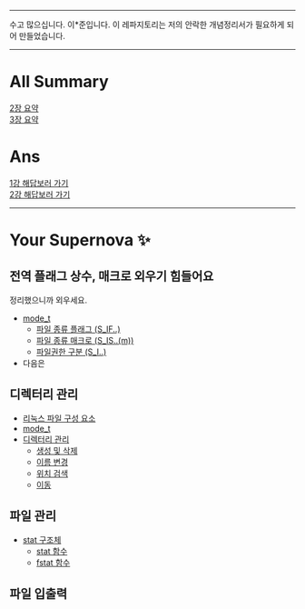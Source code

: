 <hr>
수고 많으십니다. 이*준입니다. 이 레파지토리는 저의 안락한 개념정리서가 필요하게 되어 만들었습니다.
<hr>

# All Summary
[2장 요약](https://github.com/andsopwn/sys-2024/blob/main/pb/sm2.md) <br>
[3장 요약](https://github.com/andsopwn/sys-2024/blob/main/pb/sm3.md) <br>

# Ans
[1강 해답보러 가기](https://github.com/andsopwn/sys-2024/blob/main/pb/pb1.md) <br>
[2강 해답보러 가기](https://github.com/andsopwn/sys-2024/blob/main/pb/pb2.md) <br>

<hr>

# Your Supernova ✨
## 전역 플래그 상수, 매크로 외우기 힘들어요
정리했으니까 외우세요. <br>


+ [mode_t](pb/sm1.md#mode_t) <br>
  + [파일 종류 플래그 (S_IF..)](pb/sm1.md#파일의-종류-검색-상수-flag)
  + [파일 종류 매크로 (S_IS..(m))](pb/sm1.md#파일의-종류-검색-매크로)
  + [파일권한 구분 (S_I..)](pb/sm1.md#파일-접근-권한-제어)
+ 다음은
## 디렉터리 관리
+ [리눅스 파일 구성 요소](https://pwned.tistory.com/80)
+ [mode_t](pb/sm2.md#mode_t) <br>
+ [디렉터리 관리](pb/sm2.md#디렉터리-관리-실습-부분)
  + [생성 및 삭제](pb/sm2.md#디렉터리-생성--삭제) <br>
  + [이름 변경](pb/sm2.md#디렉터리-이름-변경) <br>
  + [위치 검색](pb/sm2.md#디렉터리-위치-검색) <br>
  + [이동](pb/sm2.md#디렉터리-이동) <br>

## 파일 관리
+ [stat 구조체](pb/sm3.md#stat-구조체) <br>
  + [stat 함수](pb/sm3.md#stat-함수) <br>
  + [fstat 함수](pb/sm3.md#fstat-함수) <br>

## 파일 입출력

